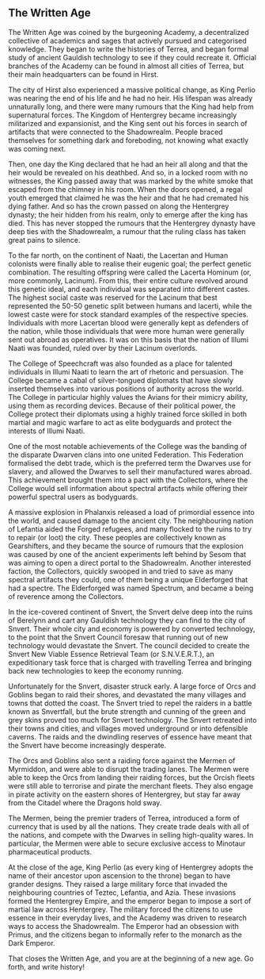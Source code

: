 ## The Written Age

The Written Age was coined by the burgeoning Academy, a decentralized collective of academics and sages that actively pursued and categorised knowledge. They began to write the histories of Terrea, and began formal study of ancient Gauldish technology to see if they could recreate it. Official branches of the Academy can be found in almost all cities of Terrea, but their main headquarters can be found in Hirst.

The city of Hirst also experienced a massive political change, as King Perlio was nearing the end of his life and he had no heir. His lifespan was already unnaturally long, and there were many rumours that the King had help from supernatural forces. The Kingdom of Hentergrey became increasingly militarized and expansionist, and the King sent out his forces in search of artifacts that were connected to the Shadowrealm. People braced themselves for something dark and foreboding, not knowing what exactly was coming next.

Then, one day the King declared that he had an heir all along and that the heir would be revealed on his deathbed. And so, in a locked room with no witnesses, the King passed away that was marked by the white smoke that escaped from the chimney in his room. When the doors opened, a regal youth emerged that claimed he was the heir and that he had cremated his dying father. And so has the crown passed on along the Hentergrey dynasty; the heir hidden from his realm, only to emerge after the king has died. This has never stopped the rumours that the Hentergrey dynasty have deep ties with the Shadowrealm, a rumour that the ruling class has taken great pains to silence.

To the far north, on the continent of Naati, the Lacertan and Human colonists were finally able to realise their eugenic goal; the perfect genetic combination. The resulting offspring were called the Lacerta Hominum (or, more commonly, Lacinum). From this, their entire culture revolved around this genetic ideal, and each individual was separated into different castes. The highest social caste was reserved for the Lacinum that best represented the 50-50 genetic split between humans and lacerti, while the lowest caste were for stock standard examples of the respective species. Individuals with more Lacertan blood were generally kept as defenders of the nation, while those individuals that were more human were generally sent out abroad as operatives. It was on this basis that the nation of Illumi Naati was founded, ruled over by their Lacinum overlords.

The College of Speechcraft was also founded as a place for talented individuals in Illumi Naati to learn the art of rhetoric and persuasion. The College became a cabal of silver-tongued diplomats that have slowly inserted themselves into various positions of authority across the world. The College in particular highly values the Avians for their mimicry ability, using them as recording devices. Because of their political power, the College protect their diplomats using a highly trained force skilled in both martial and magic warfare to act as elite bodyguards and protect the interests of Illumi Naati.

One of the most notable achievements of the College was the banding of the disparate Dwarven clans into one united Federation. This Federation formalised the debt trade, which is the preferred term the Dwarves use for slavery, and allowed the Dwarves to sell their manufactured wares abroad. This achievement brought them into a pact with the Collectors, where the College would sell information about spectral artifacts while offering their powerful spectral users as bodyguards.

A massive explosion in Phalanxis released a load of primordial essence into the world, and caused damage to the ancient city. The neighbouring nation of Lefantia aided the Forged refugees, and many flocked to the ruins to try to repair (or loot) the city. These peoples are collectively known as Gearshifters, and they became the source of rumours that the explosion was caused by one of the ancient experiments left behind by Sesom that was aiming to open a direct portal to the Shadowrealm. Another interested faction, the Collectors, quickly swooped in and tried to save as many spectral artifacts they could, one of them being a unique Elderforged that had a spectre. The Elderforged was named Spectrum, and became a being of reverence among the Collectors.

In the ice-covered continent of Snvert, the Snvert delve deep into the ruins of Berelynn and cart any Gauldish technology they can find to the city of Snvert. Their whole city and economy is powered by converted technology, to the point that the Snvert Council foresaw that running out of new technology would devastate the Snvert. The council decided to create the Snvert New Viable Essence Retrieval Team (or S.N.V.E.R.T.), an expeditionary task force that is charged with travelling Terrea and bringing back new technologies to keep the economy running.

Unfortunately for the Snvert, disaster struck early. A large force of Orcs and Goblins began to raid their shores, and devastated the many villages and towns that dotted the coast. The Snvert tried to repel the raiders in a battle known as Snvertfall, but the brute strength and cunning of the green and grey skins proved too much for Snvert technology. The Snvert retreated into their towns and cities, and villages moved underground or into defensible caverns. The raids and the dwindling reserves of essence have meant that the Snvert have become increasingly desperate.

The Orcs and Goblins also sent a raiding force against the Mermen of Myrmiddon, and were able to disrupt the trading lanes. The Mermen were able to keep the Orcs from landing their raiding forces, but the Orcish fleets were still able to terrorise and pirate the merchant fleets. They also engage in pirate activity on the eastern shores of Hentergrey, but stay far away from the Citadel where the Dragons hold sway.

The Mermen, being the premier traders of Terrea, introduced a form of currency that is used by all the nations. They create trade deals with all of the nations, and compete with the Dwarves in selling high-quality wares. In particular, the Mermen were able to secure exclusive access to Minotaur pharmaceutical products.

At the close of the age, King Perlio (as every king of Hentergrey adopts the name of their ancestor upon ascension to the throne) began to have grander designs. They raised a large military force that invaded the neighbouring countries of Teztec, Lefantia, and Azia. These invasions formed the Hentergrey Empire, and the emperor began to impose a sort of martial law across Hentergrey. The military forced the citizens to use essence in their everyday lives, and the Academy was driven to research ways to access the Shadowrealm. The Emperor had an obsession with Primus, and the citizens began to informally refer to the monarch as the Dark Emperor.

That closes the Written Age, and you are at the beginning of a new age. Go forth, and write history!
